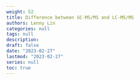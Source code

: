 ```yaml
---
weight: 52
title: Difference between GC-MS/MS and LC-MS/MS
authors: Lenny Lin
categories: null
tags: null
description: 
draft: false
date: "2023-02-27"
lastmod: "2023-02-27"
series: null
toc: true
---
```




<!--more-->

